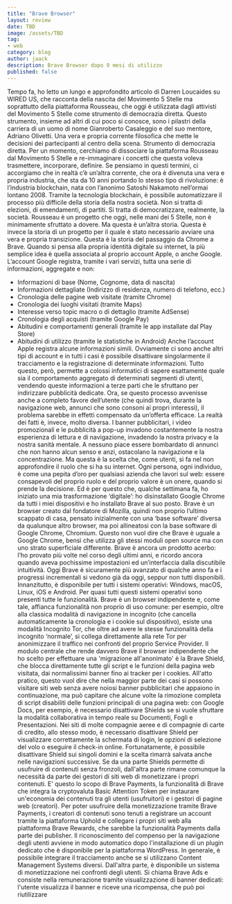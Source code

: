 ```yaml
---
title: "Brave Browser"
layout: review
date: TBD
image: /assets/TBD
tag:
- web
category: blog
author: jaack
description: Brave Browser dopo 9 mesi di utilizzo
published: false
---
```


Tempo fa, ho letto un lungo e approfondito articolo di Darren Loucaides su WIRED US, che racconta della nascita del Movimento 5 Stelle ma soprattutto della piattaforma Rousseau, che oggi è utilizzata dagli attivisti del Movimento 5 Stelle come strumento di democrazia diretta.
Questo strumento, insieme ad altri di cui poco si conosce, sono i pilastri della carriera di un uomo di nome Gianroberto Casaleggio e del suo mentore, Adriano Olivetti. Una vera e propria corrente filosofica che mette le decisioni dei partecipanti al centro della scena.
Strumento di democrazia diretta.
Per un momento, cerchiamo di dissociare la piattaforma Rousseau dal Movimento 5 Stelle e re-immaginare i concetti che questa voleva trasmettere, incorporare, definire. Se pensiamo in questi termini, ci accorgiamo che in realtà c’è un’altra corrente, che ora è divenuta una vera e propria industria, che sta da 10 anni portando lo stesso tipo di rivoluzione: è l’industria blockchain, nata con l’anonimo Satoshi Nakamoto nell’ormai lontano 2008.
Tramite la tecnologia blockchain, è possibile automatizzare il processo più difficile della storia della nostra società.
Non si tratta di elezioni, di emendamenti, di partiti. Si tratta di democratizzare, realmente, la società.
Rousseau è un progetto che oggi, nelle mani dei 5 Stelle, non è minimamente sfruttato a dovere. Ma questa è un’altra storia.
Questa è invece la storia di un progetto per il quale è stato necessario avviare una vera e propria transizione. Questa è la storia del passaggio da Chrome a Brave.
Quando si pensa alla propria identità digitale su internet, la più semplice idea è quella associata al proprio account Apple, o anche Google.
L’account Google registra, tramite i vari servizi, tutta una serie di informazioni, aggregate e non:
* Informazioni di base (Nome, Cognome, data di nascita)
* Informazioni dettagliate (Indirizzo di residenza, numero di telefono, ecc.)
* Cronologia delle pagine web visitate (tramite Chrome)
* Cronologia dei luoghi visitati (tramite Maps)
* Interesse verso topic macro o di dettaglio (tramite AdSense)
* Cronologia degli acquisti (tramite Google Pay)
* Abitudini e comportamenti generali (tramite le app installate dal Play Store)
* Abitudini di utilizzo (tramite le statistiche in Android)
Anche l’account Apple registra alcune informazioni simili. Ovviamente ci sono anche altri tipi di account e in tutti i casi è possibile disattivare singolarmente il tracciamento e la registrazione di determinate informazioni.
Tutto questo, però, permette a colossi informatici di sapere esattamente quale sia il comportamento aggregato di determinati segmenti di utenti, vendendo queste informazioni a terze parti che le sfruttano per indirizzare pubblicità dedicate.
Ora, se questo processo avvenisse anche a completo favore dell’utente (che quindi trova, durante la navigazione web, annunci che sono consoni ai propri interessi), il problema sarebbe in effetti compensato da un’offerta efficace.
La realtà dei fatti è, invece, molto diversa.
I banner pubblicitari, i video promozionali e le pubblicità a pop-up invadono costantemente la nostra esperienza di lettura e di navigazione, invadendo la nostra privacy e la nostra sanità mentale.
A nessuno piace essere bombardato di annunci che non hanno alcun senso e anzi, ostacolano la navigazione e la concentrazione.
Ma questa è la scelta che, come utenti, si fa nel non approfondire il ruolo che si ha su internet. Ogni persona, ogni individuo, è come una pepita d’oro per qualsiasi azienda che lavori sul web: essere consapevoli del proprio ruolo e del proprio valore è un onere, quando si prende la decisione.
Ed è per questo che, qualche settimana fa, ho iniziato una mia trasformazione ‘digitale’: ho disinstallato Google Chrome da tutti i miei dispositivi e ho installato Brave al suo posto.
Brave è un browser creato dal fondatore di Mozilla, quindi non proprio l’ultimo scappato di casa, pensato inizialmente con una ‘base software’ diversa da qualunque altro browser, ma poi allineatosi con la base software di Google Chrome, Chromium.
Questo non vuol dire che Brave è uguale a Google Chrome, bensì che utilizza gli stessi moduli open source ma con uno strato superficiale differente.
Brave è ancora un prodotto acerbo: l’ho provato più volte nel corso degli ultimi anni, e ricordo ancora quando aveva pochissime impostazioni ed un’interfaccia dalla discutibile intuitività.
Oggi Brave è sicuramente più avanzato di qualche anno fa e i progressi incrementali si vedono già da oggi, seppur non tutti disponibili.
Innanzitutto, è disponibile per tutti i sistemi operativi: Windows, macOS, Linux, iOS e Android. Per quasi tutti questi sistemi operativi sono presenti tutte le funzionalità.
Brave è un browser indipendente e, come tale, affianca funzionalità non proprio di uso comune: per esempio, oltre alla classica modalità di navigazione in incognito (che cancella automaticamente la cronologia e i cookie sul dispositivo), esiste una modalità Incognito Tor, che oltre ad avere le stesse funzionalità della incognito ‘normale’, si collega direttamente alla rete Tor per anonimizzare il traffico nei confronti del proprio Service Provider.
Il modulo centrale che rende davvero Brave il browser indipendente che ho scelto per effettuare una 'migrazione all'anonimato' è la Brave Shield, che blocca direttamente tutte gli script e le funzioni della pagina web visitata, dai normalissimi banner fino ai tracker per i cookies. All'atto pratico, questo vuol dire che nella maggior parte dei casi si possono visitare siti web senza avere noiosi banner pubblicitari che appaiono in continuazione, ma può capitare che alcune volte la rimozione completa di script disabiliti delle funzioni principali di una pagina web: con Google Docs, per esempio, è necessario disattivare Shields se si vuole sfruttare la modalità collaborativa in tempo reale su Documenti, Fogli e Presentazioni. Nei siti di molte compagnie aeree e di compagnie di carte di credito, allo stesso modo, è necessario disattivare Shield per visualizzare correttamente la schermata di login, le opzioni di selezione del volo o eseguire il check-in online.
Fortunatamente, è possibile disattivare Shield sui singoli domini e la scelta rimarrà salvata anche nelle navigazioni successive.
Se da una parte Shields permette di usufruire di contenuti senza fronzoli, dall'altra parte rimane comunque la necessità da parte dei gestori di siti web di monetizzare i propri contenuti.
E' questo lo scopo di Brave Payments, la funzionalità di Brave che integra la cryptovaluta Basic Attention Token per instaurare un'economia dei contenuti tra gli utenti (usufruitori) e i gestori di pagine web (creatori).
Per poter usufruire della monetizzazione tramite Brave Payments, i creatori di contenuti sono tenuti a registrare un account tramite la piattaforma Uphold e collegare i propri siti web alla piattaforma Brave Rewards, che sarebbe la funzionalità Payments dalla parte dei publisher. Il riconoscimento del compenso per la navigazione degli utenti avviene in modo automatico dopo l'installazione di un plugin dedicato che è disponibile per la piattaforma WordPress. In generale, è possibile integrare il tracciamento anche se si utilizzano Content Management Systems diversi.
Dall'altra parte, è disponibile un sistema di monetizzazione nei confronti degli utenti. Si chiama Brave Ads e consiste nella remunerazione tramite visualizzazione di banner dedicati: l'utente visualizza il banner e riceve una ricompensa, che può poi riutilizzare
